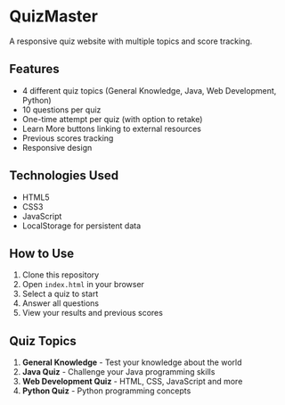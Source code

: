 # QuizMaster
A responsive quiz website with multiple topics and score tracking.

## Features
- 4 different quiz topics (General Knowledge, Java, Web Development, Python)
- 10 questions per quiz
- One-time attempt per quiz (with option to retake)
- Learn More buttons linking to external resources
- Previous scores tracking
- Responsive design

## Technologies Used
- HTML5
- CSS3
- JavaScript
- LocalStorage for persistent data

## How to Use
1. Clone this repository
2. Open `index.html` in your browser
3. Select a quiz to start
4. Answer all questions
5. View your results and previous scores

## Quiz Topics
1. **General Knowledge** - Test your knowledge about the world
2. **Java Quiz** - Challenge your Java programming skills
3. **Web Development Quiz** - HTML, CSS, JavaScript and more
4. **Python Quiz** - Python programming concepts
